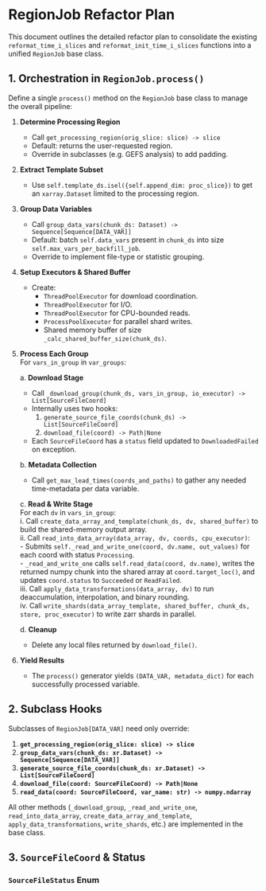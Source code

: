 # RegionJob Refactor Plan

This document outlines the detailed refactor plan to consolidate the existing `reformat_time_i_slices` and `reformat_init_time_i_slices` functions into a unified `RegionJob` base class.

## 1. Orchestration in `RegionJob.process()`

Define a single `process()` method on the `RegionJob` base class to manage the overall pipeline:

1. **Determine Processing Region**  
   - Call `get_processing_region(orig_slice: slice) -> slice`  
   - Default: returns the user-requested region.  
   - Override in subclasses (e.g. GEFS analysis) to add padding.

2. **Extract Template Subset**  
   - Use `self.template_ds.isel({self.append_dim: proc_slice})` to get an `xarray.Dataset` limited to the processing region.

3. **Group Data Variables**  
   - Call `group_data_vars(chunk_ds: Dataset) -> Sequence[Sequence[DATA_VAR]]`  
   - Default: batch `self.data_vars` present in `chunk_ds` into size `self.max_vars_per_backfill_job`.  
   - Override to implement file-type or statistic grouping.

4. **Setup Executors & Shared Buffer**  
   - Create:  
     - `ThreadPoolExecutor` for download coordination.  
     - `ThreadPoolExecutor` for I/O.  
     - `ThreadPoolExecutor` for CPU-bounded reads.  
     - `ProcessPoolExecutor` for parallel shard writes.  
     - Shared memory buffer of size `_calc_shared_buffer_size(chunk_ds)`.

5. **Process Each Group**  
   For `vars_in_group` in `var_groups`:

   a. **Download Stage**  
      - Call `_download_group(chunk_ds, vars_in_group, io_executor) -> List[SourceFileCoord]`  
      - Internally uses two hooks:  
        1. `generate_source_file_coords(chunk_ds) -> List[SourceFileCoord]`  
        2. `download_file(coord) -> Path|None`  
      - Each `SourceFileCoord` has a `status` field updated to `DownloadedFailed` on exception.

   b. **Metadata Collection**  
      - Call `get_max_lead_times(coords_and_paths)` to gather any needed time-metadata per data variable.

   c. **Read & Write Stage**  
      For each `dv` in `vars_in_group`:  
      i.   Call `create_data_array_and_template(chunk_ds, dv, shared_buffer)` to build the shared-memory output array.  
      ii.  Call `read_into_data_array(data_array, dv, coords, cpu_executor)`:  
             - Submits `self._read_and_write_one(coord, dv.name, out_values)` for each coord with status `Processing`.  
             - `_read_and_write_one` calls `self.read_data(coord, dv.name)`, writes the returned numpy chunk into the shared array at `coord.target_loc()`, and updates `coord.status` to `Succeeded` or `ReadFailed`.  
      iii. Call `apply_data_transformations(data_array, dv)` to run deaccumulation, interpolation, and binary rounding.  
      iv.  Call `write_shards(data_array_template, shared_buffer, chunk_ds, store, proc_executor)` to write zarr shards in parallel.

   d. **Cleanup**  
      - Delete any local files returned by `download_file()`.

6. **Yield Results**  
   - The `process()` generator yields `(DATA_VAR, metadata_dict)` for each successfully processed variable.

## 2. Subclass Hooks

Subclasses of `RegionJob[DATA_VAR]` need only override:

1. **`get_processing_region(orig_slice: slice) -> slice`**  
2. **`group_data_vars(chunk_ds: xr.Dataset) -> Sequence[Sequence[DATA_VAR]]`**  
3. **`generate_source_file_coords(chunk_ds: xr.Dataset) -> List[SourceFileCoord]`**  
4. **`download_file(coord: SourceFileCoord) -> Path|None`**  
5. **`read_data(coord: SourceFileCoord, var_name: str) -> numpy.ndarray`**

All other methods (`_download_group`, `_read_and_write_one`, `read_into_data_array`, `create_data_array_and_template`, `apply_data_transformations`, `write_shards`, etc.) are implemented in the base class.

## 3. `SourceFileCoord` & Status

### `SourceFileStatus` Enum


